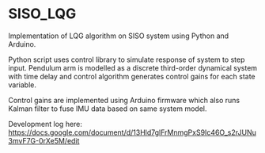 # SISO_LQG
Implementation of LQG algorithm on SISO system using Python and Arduino.

Python script uses control library to simulate response of system to step input.
Pendulum arm is modelled as a discrete third-order dynamical system with time delay and control algorithm generates control gains for each state variable.

Control gains are implemented using Arduino firmware which also runs Kalman filter to fuse IMU data based on same system model.

Development log here: https://docs.google.com/document/d/13Hld7glFrMnmgPxS9Ic46O_s2rJUNu3mvF7G-0rXe5M/edit

